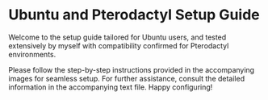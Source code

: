 # Ubuntu and Pterodactyl Setup Guide
Welcome to the setup guide tailored for Ubuntu users, and tested extensively by myself with compatibility confirmed for Pterodactyl environments.

Please follow the step-by-step instructions provided in the accompanying images for seamless setup. For further assistance, consult the detailed information in the accompanying text file. Happy configuring!
